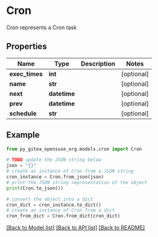 # Cron

Cron represents a Cron task

## Properties

Name | Type | Description | Notes
------------ | ------------- | ------------- | -------------
**exec_times** | **int** |  | [optional] 
**name** | **str** |  | [optional] 
**next** | **datetime** |  | [optional] 
**prev** | **datetime** |  | [optional] 
**schedule** | **str** |  | [optional] 

## Example

```python
from py_gitea_opensuse_org.models.cron import Cron

# TODO update the JSON string below
json = "{}"
# create an instance of Cron from a JSON string
cron_instance = Cron.from_json(json)
# print the JSON string representation of the object
print(Cron.to_json())

# convert the object into a dict
cron_dict = cron_instance.to_dict()
# create an instance of Cron from a dict
cron_from_dict = Cron.from_dict(cron_dict)
```
[[Back to Model list]](../README.md#documentation-for-models) [[Back to API list]](../README.md#documentation-for-api-endpoints) [[Back to README]](../README.md)


